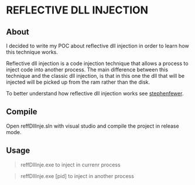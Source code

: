 # REFLECTIVE DLL INJECTION

## About
I decided to write my POC about reflective dll injection in order
to learn how this technique works.

Reflective dll injection is a code injection technique that allows 
a process to inject code into another process. The main difference
between this technique and the classic dll injection, is that in this one
the dll that will be injected will be picked up from the ram rather than 
the disk.

To better understand how reflective dll injection works see [stephenfewer](https://github.com/stephenfewer/ReflectiveDLLInjection).

## Compile
Open reffDllInje.sln with visual studio and compile the project in release mode.

## Usage
>reffDllInje.exe to inject in currenr process

>reffDllInje.exe [pid] to inject in another process
